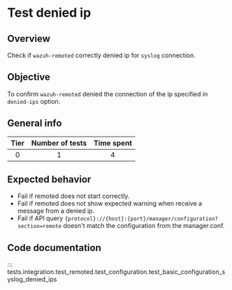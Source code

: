 # Test denied ip 

## Overview 

Check if `wazuh-remoted` correctly denied ip for `syslog` connection.

## Objective

To confirm `wazuh-remoted` denied the connection of the ip specified in `denied-ips` option.

## General info

|Tier | Number of tests | Time spent |
|:--:|:--:|:--:|
| 0 | 1 | 4 |

## Expected behavior

- Fail if remoted does not start correctly.
- Fail if remoted does not show expected warning when receive a message from a denied ip.
- Fail if API query `{protocol}://{host}:{port}/manager/configuration?section=remote` doesn't match 
  the configuration from the manager.conf.

## Code documentation

::: tests.integration.test_remoted.test_configuration.test_basic_configuration_syslog_denied_ips
